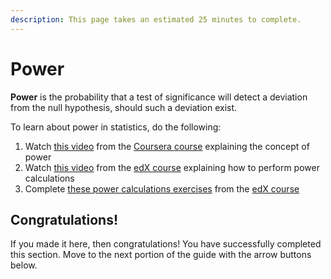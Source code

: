 ```yaml
---
description: This page takes an estimated 25 minutes to complete.
---
```


# Power

**Power** is the probability that a test of significance will detect a deviation from the null hypothesis, should such a deviation exist.

To learn about power in statistics, do the following:

1. Watch [this video](https://www.coursera.org/learn/inferential-statistics-intro/lecture/kdnQf/power) from the [Coursera course](https://www.coursera.org/learn/inferential-statistics-intro/home/week/3) explaining the concept of power
2. Watch [this video](https://learning.edx.org/course/course-v1:HarvardX+PH525.1x+3T2020/block-v1:HarvardX+PH525.1x+3T2020+type@sequential+block@997dd497b71c4232a588778f28cf894e/block-v1:HarvardX+PH525.1x+3T2020+type@vertical+block@373747e180134696a4b7bcb9d8b82355) from the [edX course](https://learning.edx.org/course/course-v1:HarvardX+PH525.1x+3T2020/home) explaining how to perform power calculations
3. Complete [these power calculations exercises](https://learning.edx.org/course/course-v1:HarvardX+PH525.1x+3T2020/block-v1:HarvardX+PH525.1x+3T2020+type@sequential+block@997dd497b71c4232a588778f28cf894e/block-v1:HarvardX+PH525.1x+3T2020+type@vertical+block@5b65ca00f0aa46539ab2009e7df7a9da) from the [edX course](https://learning.edx.org/course/course-v1:HarvardX+PH525.1x+3T2020/home)

## Congratulations!

If you made it here, then congratulations! You have successfully completed this section. Move to the next portion of the guide with the arrow buttons below.
